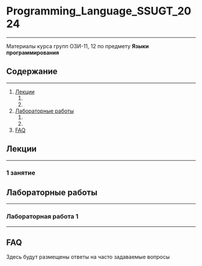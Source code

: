 # Programming_Language_SSUGT_2024

___

Материалы курса групп ОЗИ-11, 12 по предмету **Языки программирования**

## Содержание

___

1. [Лекции](#лекции)
    1. []()
    2. []()
2. [Лабораторные работы](#лабораторные-работы)
    1. []()
    2. []()
3. [FAQ](#faq)

## Лекции

___

### 1 занятие

## Лабораторные работы

___

### Лабораторная работа 1

___

## FAQ

Здесь будут размещены ответы на часто задаваемые вопросы